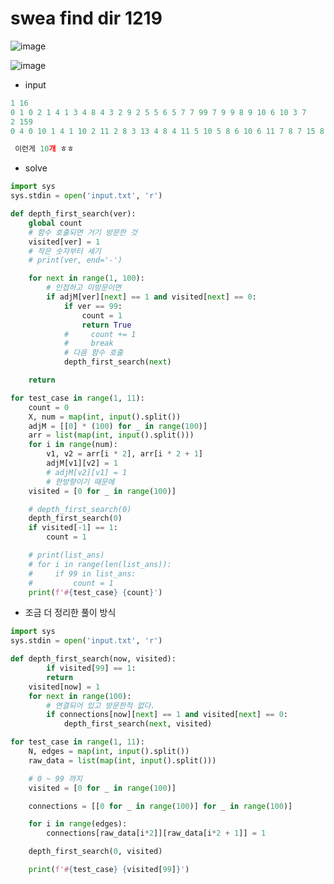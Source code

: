 # swea find dir 1219

![image](https://s3.us-west-2.amazonaws.com/secure.notion-static.com/61a83754-4edd-45c2-9ef2-dc63447200d5/Untitled.png?X-Amz-Algorithm=AWS4-HMAC-SHA256&X-Amz-Content-Sha256=UNSIGNED-PAYLOAD&X-Amz-Credential=AKIAT73L2G45EIPT3X45%2F20230321%2Fus-west-2%2Fs3%2Faws4_request&X-Amz-Date=20230321T001619Z&X-Amz-Expires=86400&X-Amz-Signature=0be55032b225f88c5968473f51edca77557b835c9ea941f0bc782b4d12b3ca20&X-Amz-SignedHeaders=host&response-content-disposition=filename%3D%22Untitled.png%22&x-id=GetObject)


![image](https://s3.us-west-2.amazonaws.com/secure.notion-static.com/7785116c-5ca9-4a3a-af08-5764621fa7f7/Untitled.png?X-Amz-Algorithm=AWS4-HMAC-SHA256&X-Amz-Content-Sha256=UNSIGNED-PAYLOAD&X-Amz-Credential=AKIAT73L2G45EIPT3X45%2F20230321%2Fus-west-2%2Fs3%2Faws4_request&X-Amz-Date=20230321T001637Z&X-Amz-Expires=86400&X-Amz-Signature=f8b1d7c5d5c38b32c7ecaa700e26afba19baf6be0e7b1d69092a91858aebabc9&X-Amz-SignedHeaders=host&response-content-disposition=filename%3D%22Untitled.png%22&x-id=GetObject)


- input

```python
1 16
0 1 0 2 1 4 1 3 4 8 4 3 2 9 2 5 5 6 5 7 7 99 7 9 9 8 9 10 6 10 3 7
2 159
0 4 0 10 1 4 1 10 2 11 2 8 3 13 4 8 4 11 5 10 5 8 6 10 6 11 7 8 7 15 8 14 9 10 9 20 10 14 10 17 11 21 12 21 13 14 13 17 14 20 15 22 16 22 16 20 17 19 18 28 18 29 19 27 20 29 21 31 21 30 22 24 22 30 23 24 23 26 24 27 25 31 26 31 26 37 27 34 27 30 28 38 28 30 29 32 30 38 30 32 31 35 31 36 32 34 32 37 33 40 33 44 34 44 35 39 35 46 36 38 36 41 37 40 38 40 38 49 39 41 39 44 40 45 41 44 41 50 42 44 42 51 43 45 43 52 44 45 44 52 45 48 45 52 46 47 46 55 47 48 47 58 48 53 49 55 50 59 50 60 51 57 51 60 52 60 52 63 53 57 53 62 54 62 54 65 55 62 56 58 57 66 58 64 58 61 59 69 60 62 61 63 62 68 62 64 63 66 64 68 64 71 65 75 65 67 66 75 66 73 67 71 67 72 68 72 68 70 69 72 70 71 70 80 71 80 72 81 72 83 73 77 73 75 74 83 74 78 75 81 75 85 76 79 76 82 77 86 77 87 78 86 78 81 79 89 80 84 80 86 81 83 81 88 82 87 82 86 83 86 83 94 84 94 84 88 85 95 86 91 86 97 87 93 88 92 88 90 89 97 89 92 90 99 91 95 92 96 92 97 94 95 95 97 95 99 96 97

 이런게 10개 ㅎㅎ

```

- solve

```python
import sys
sys.stdin = open('input.txt', 'r')

def depth_first_search(ver):
    global count
    # 함수 호출되면 거기 방문한 것
    visited[ver] = 1
    # 작은 숫자부터 세기
    # print(ver, end='-')

    for next in range(1, 100):
        # 인접하고 미방문이면
        if adjM[ver][next] == 1 and visited[next] == 0:
            if ver == 99:
                count = 1
                return True
            #     count += 1
            #     break
            # 다음 함수 호출
            depth_first_search(next)

    return

for test_case in range(1, 11):
    count = 0
    X, num = map(int, input().split())
    adjM = [[0] * (100) for _ in range(100)]
    arr = list(map(int, input().split()))
    for i in range(num):
        v1, v2 = arr[i * 2], arr[i * 2 + 1]
        adjM[v1][v2] = 1
        # adjM[v2][v1] = 1
        # 한방향이기 때문에
    visited = [0 for _ in range(100)]

    # depth_first_search(0)
    depth_first_search(0)
    if visited[-1] == 1:
        count = 1

    # print(list_ans)
    # for i in range(len(list_ans)):
    #     if 99 in list_ans:
    #         count = 1
    print(f'#{test_case} {count}')

```

- 조금 더 정리한 풀이 방식

```python
import sys
sys.stdin = open('input.txt', 'r')

def depth_first_search(now, visited):
		if visited[99] == 1:
        return
    visited[now] = 1
    for next in range(100):
        # 연결되어 있고 방문한적 없다.
        if connections[now][next] == 1 and visited[next] == 0:
            depth_first_search(next, visited)

for test_case in range(1, 11):
    N, edges = map(int, input().split())
    raw_data = list(map(int, input().split()))

    # 0 ~ 99 까지
    visited = [0 for _ in range(100)]

    connections = [[0 for _ in range(100)] for _ in range(100)]

    for i in range(edges):
        connections[raw_data[i*2]][raw_data[i*2 + 1]] = 1

    depth_first_search(0, visited)

    print(f'#{test_case} {visited[99]}')

```